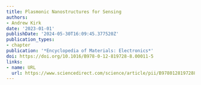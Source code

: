 ```yaml
---
title: Plasmonic Nanostructures for Sensing
authors:
- Andrew Kirk
date: '2023-01-01'
publishDate: '2024-05-30T16:09:45.377520Z'
publication_types:
- chapter
publication: '*Encyclopedia of Materials: Electronics*'
doi: https://doi.org/10.1016/B978-0-12-819728-8.00011-5
links:
- name: URL
  url: https://www.sciencedirect.com/science/article/pii/B9780128197288000115
---
```

